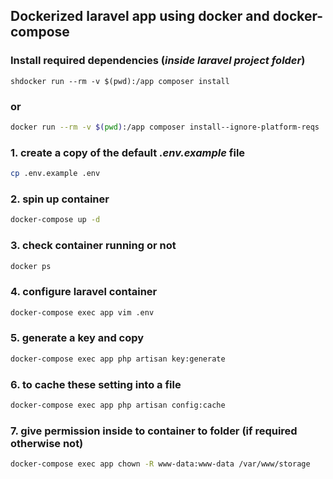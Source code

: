 ## Dockerized laravel app using docker and docker-compose

### Install required dependencies (*inside laravel project folder*)

```shdocker run --rm -v $(pwd):/app composer install```
### or
```sh
docker run --rm -v $(pwd):/app composer install--ignore-platform-reqs
``` 

### 1. create a copy of the default *.env.example* file

```sh
cp .env.example .env
```

### 2. spin up container

```sh
docker-compose up -d
```

### 3. check container running or not 

```sh
docker ps
```

### 4. configure laravel container 

```sh
docker-compose exec app vim .env
```

### 5. generate a key and copy 

```sh
docker-compose exec app php artisan key:generate
```

### 6. to cache these setting into a file

```sh
docker-compose exec app php artisan config:cache
```

### 7. give permission inside to container to folder (if required otherwise not)

```sh
docker-compose exec app chown -R www-data:www-data /var/www/storage
```

